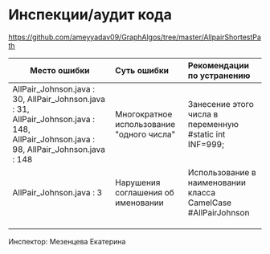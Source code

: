 # Инспекции/аудит кода

https://github.com/ameyyadav09/GraphAlgos/tree/master/AllpairShortestPath


| Место ошибки | Суть ошибки | Рекомендации по устранению |
| ------------- |:-------------| :-----|
| AllPair_Johnson.java : 30, AllPair_Johnson.java : 31, AllPair_Johnson.java : 148, AllPair_Johnson.java : 98, AllPair_Johnson.java : 148 | Многократное использование "одного числа"   | Занесение этого числа в переменную #static int INF=999;  |
|AllPair_Johnson.java : 3  | Нарушения соглашения об именовании  | Использование в наименовании класса CamelCase #AllPairJohnson |
|  |  |  |
|  |  |  |
|  |  |  |


Инспектор:
Мезенцева Екатерина
